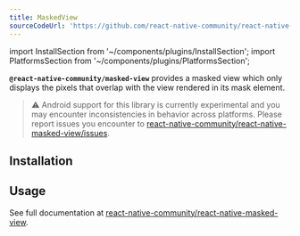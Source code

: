 ```yaml
---
title: MaskedView
sourceCodeUrl: 'https://github.com/react-native-community/react-native-masked-view'
---
```


import InstallSection from '~/components/plugins/InstallSection';
import PlatformsSection from '~/components/plugins/PlatformsSection';

**`@react-native-community/masked-view`** provides a masked view which only displays the pixels that overlap with the view rendered in its mask element.

> ⚠️ Android support for this library is currently experimental and you may encounter inconsistencies in behavior across platforms. Please report issues you encounter to [react-native-community/react-native-masked-view/issues](https://github.com/react-native-community/react-native-masked-view).

<PlatformsSection android emulator ios simulator />

## Installation

<InstallSection packageName="@react-native-community/masked-view" href="https://github.com/react-native-community/react-native-masked-view#getting-started" />

## Usage

See full documentation at [react-native-community/react-native-masked-view](https://github.com/react-native-community/react-native-masked-view).
